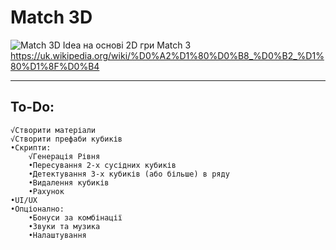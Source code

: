 # Match 3D
![Match 3D Idea](https://github.com/MetalCrafting/Match-3D/assets/153452406/23a20bef-2a11-4673-81df-54a323297afb)
на основі 2D гри Match 3
https://uk.wikipedia.org/wiki/%D0%A2%D1%80%D0%B8_%D0%B2_%D1%80%D1%8F%D0%B4

---

## To-Do:
    √Створити матеріали
    √Створити префаби кубиків
    •Скрипти:
        √Генерація Рівня
        •Пересування 2-х сусідних кубиків
        •Детектування 3-х кубиків (або більше) в ряду
        •Видалення кубиків
        •Рахунок
    •UI/UX
    •Опціонално:
        •Бонуси за комбінації
        •Звуки та музика
        •Налаштування
